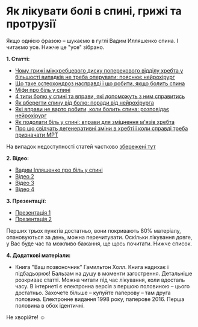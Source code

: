 # Як лікувати болі в спині, грижі та протрузії

Якщо однією фразою – шукаємо в гуглі Вадим Илляшенко спина. І читаємо усе. Нижче це "усе" зібрано.

**1. Статті:**
- [Чому грижі міжхребцевого диску поперекового відділу хребта у більшості випадків не треба оперувати: пояснює нейрохірург](https://moz.gov.ua/article/health/chomu-grizhi-mizhhrebcevogo-disku-u-bilshosti-vipadkiv-ne-treba-operuvati-pojasnjue-nejrohirurg)
- [Що таке остеохондроз насправді і що робити, якщо болить спина](https://moz.gov.ua/article/health/scho-take-osteohondroz-naspravdi-i-scho-robiti-jakscho-bolit-spina)
- [Міфи про біль у спині](https://moz.gov.ua/article/health/mifi-pro-bil-u-spini)
- [4 типи болю у спині та вправи, які допоможуть з ним справитись](https://moz.gov.ua/article/health/4-tipi-bolju-u-spini-ta-vpravi-jaki-dopomozhut-z-nim-spravitis)
- [Як вберегти спину від болю: поради від нейрохірурга](https://moz.gov.ua/article/health/jak-vberegti-spinu-vid-bolju-poradi-vid-nejrohirurga)
- [Які вправи не варто робити, коли болить спина: розповідає нейрохірург](https://moz.gov.ua/article/health/jaki-vpravi-ne-varto-robiti-koli-bolit-spina-rozpovidae-nejrohirurg)
- [Як подолати біль у спині: вправи для зміцнення м'язів хребта](https://moz.gov.ua/article/health/jak-podolati-bil-u-spini-vpravi-dlja-zmicnennja-mjaziv-hrebta)
- [Про що свідчать дегенеративні зміни в хребті і коли справді треба призначати МРТ](https://moz.gov.ua/article/health/pro-scho-svidchat-degenerativni-zmini-v-hrebti%C2%A0i-koli-spravdi-treba-priznachati-mrt)

На випадок недоступності статей частково [збережені тут](https://www.dropbox.com/s/updpueivaauh89g/Low-Back-Pain-Articles.zip?dl=0)

**2. Відео:**
- [Вадим Ілляшенко про біль у спині](https://www.youtube.com/watch?v=yJ4Zv5Mulh8)
- [Відео 2](https://www.facebook.com/MedicalGatepage/videos/1314104088733476/?vh=e)
- [Відео 3](https://www.youtube.com/watch?v=5j86SawwCEw)
- [Відео 4](https://www.youtube.com/watch?v=_JupHeaaeAY&vl=uk)

**3. Презентації:**
- [Презентація 1](https://www.slideshare.net/chcm/ss-73498429)
- [Презентація 2](https://www.slideshare.net/chcm/ss-73498438)

Перших трьох пунктів достатньо, вони покривають 80% матеріалу, опановуються за день, можна перечитувати. Оскільки лікування довге, у Вас буде час та можливо бажання, ще щось почитати. Нижче список.

**4. Додаткові матеріали:**
- Книга "Ваш позвоночник" Гамильтон Холл. Книга надихає і підбадьорює! Бальзам на душу в моменти загострення. Детальніше розкриває статті. Можна читати під час лікування, коли вдосталь часу. В інтернеті є електронна версія з першою половиною – цього достатньо. Захочете більше – купуйте паперову – там друга половина. Електронне видання 1998 року, паперове 2016. Перша половина в обох ідентичні.

Не хворійте! ☺️
